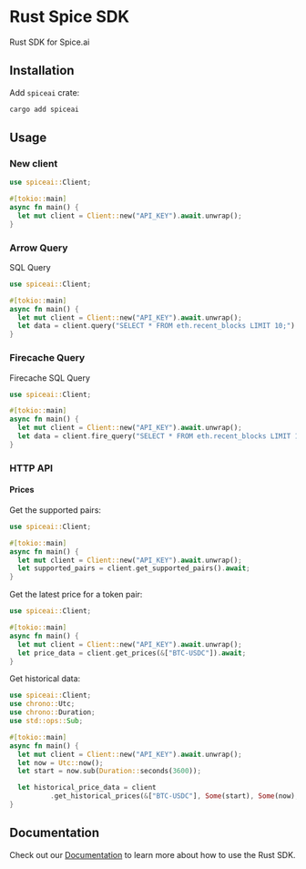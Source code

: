 # Rust Spice SDK

Rust SDK for Spice.ai

## Installation

Add `spiceai` crate:

```bash
cargo add spiceai
```

## Usage

<!-- NOTE: If you're changing the code examples below, make sure you update `tests/readme_test.rs`. -->

### New client

```rust
use spiceai::Client;

#[tokio::main]
async fn main() {
  let mut client = Client::new("API_KEY").await.unwrap();
}
```

### Arrow Query

SQL Query

```rust
use spiceai::Client;

#[tokio::main]
async fn main() {
  let mut client = Client::new("API_KEY").await.unwrap();
  let data = client.query("SELECT * FROM eth.recent_blocks LIMIT 10;").await;
}

```

### Firecache Query

Firecache SQL Query

```rust
use spiceai::Client;

#[tokio::main]
async fn main() {
  let mut client = Client::new("API_KEY").await.unwrap();
  let data = client.fire_query("SELECT * FROM eth.recent_blocks LIMIT 10;").await;
}

```

### HTTP API

#### Prices

Get the supported pairs:

```rust
use spiceai::Client;

#[tokio::main]
async fn main() {
  let mut client = Client::new("API_KEY").await.unwrap();
  let supported_pairs = client.get_supported_pairs().await;
}
```

Get the latest price for a token pair:

```rust
use spiceai::Client;

#[tokio::main]
async fn main() {
  let mut client = Client::new("API_KEY").await.unwrap();
  let price_data = client.get_prices(&["BTC-USDC"]).await;
}
```

Get historical data:

```rust
use spiceai::Client;
use chrono::Utc;
use chrono::Duration;
use std::ops::Sub;

#[tokio::main]
async fn main() {
  let mut client = Client::new("API_KEY").await.unwrap();
  let now = Utc::now();
  let start = now.sub(Duration::seconds(3600));

  let historical_price_data = client
          .get_historical_prices(&["BTC-USDC"], Some(start), Some(now), Option::None).await;
}

```

## Documentation

Check out our [Documentation](https://docs.spice.ai/sdks/rust-sdk) to learn more about how to use the Rust SDK.
